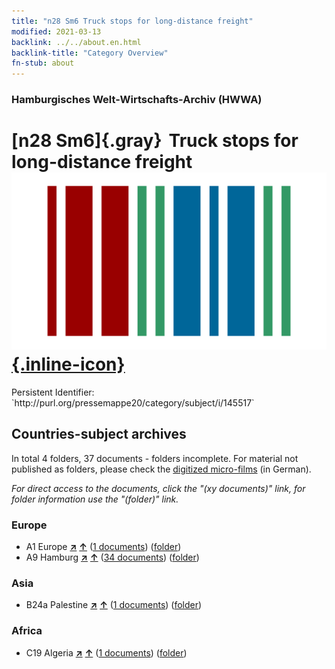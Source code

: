 ```yaml
---
title: "n28 Sm6 Truck stops for long-distance freight"
modified: 2021-03-13
backlink: ../../about.en.html
backlink-title: "Category Overview"
fn-stub: about
---
```


### Hamburgisches Welt-Wirtschafts-Archiv (HWWA)

# [n28 Sm6]{.gray}&#8201; Truck stops for long-distance freight &#160; [![Wikidata](/images/Wikidata-logo.svg "Wikidata"){.inline-icon}](http://www.wikidata.org/entity/Q104711096)

<div class="hint">Persistent Identifier: `http://purl.org/pressemappe20/category/subject/i/145517`</div>







## Countries-subject archives





In total 4 folders, 37 documents - folders incomplete.
For material not published as folders, please check the [digitized micro-films](/film/h1_sh.de.html) (in German).

_For direct access to the documents, click the "(xy documents)" link, for folder information use the "(folder)" link._



### Europe

- A1 Europe [**&nearr;**](../../../geo/i/140892/about.en.html "Europe (all folders)") [**&uarr;**](../../../geo/about.en.html#A1 "Country category system") (<a href="https://pm20.zbw.eu/iiifview/folder/sh/140892,145517" title="about: Europe : Truck stops for long-distance freight" target="_blank">1 documents</a>) ([folder](../../../../folder/sh/1408xx/140892/1455xx/145517/about.en.html))
- A9 Hamburg [**&nearr;**](../../../geo/i/140905/about.en.html "Hamburg (all folders)") [**&uarr;**](../../../geo/about.en.html#A9 "Country category system") (<a href="https://pm20.zbw.eu/iiifview/folder/sh/140905,145517" title="about: Hamburg : Truck stops for long-distance freight" target="_blank">34 documents</a>) ([folder](../../../../folder/sh/1409xx/140905/1455xx/145517/about.en.html))

### Asia

- B24a Palestine [**&nearr;**](../../../geo/i/141115/about.en.html "Palestine (all folders)") [**&uarr;**](../../../geo/about.en.html#B24a "Country category system") (<a href="https://pm20.zbw.eu/iiifview/folder/sh/141115,145517" title="about: Palestine : Truck stops for long-distance freight" target="_blank">1 documents</a>) ([folder](../../../../folder/sh/1411xx/141115/1455xx/145517/about.en.html))

### Africa

- C19 Algeria [**&nearr;**](../../../geo/i/141354/about.en.html "Algeria (all folders)") [**&uarr;**](../../../geo/about.en.html#C19 "Country category system") (<a href="https://pm20.zbw.eu/iiifview/folder/sh/141354,145517" title="about: Algeria : Truck stops for long-distance freight" target="_blank">1 documents</a>) ([folder](../../../../folder/sh/1413xx/141354/1455xx/145517/about.en.html))








